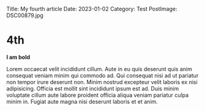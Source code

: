 Title: My fourth article
Date: 2023-01-02
Category: Test
PostImage: DSC00879.jpg

# 4th
**I am bold**

Lorem occaecat velit incididunt cillum. Aute in eu quis deserunt quis anim consequat veniam minim qui commodo ad. Qui consequat nisi ad ut pariatur non tempor irure deserunt non. Minim nostrud excepteur velit laboris ex nisi adipisicing. Officia est mollit sint incididunt ipsum est ad. Duis minim voluptate cillum aute labore proident officia aliqua veniam pariatur culpa minim in. Fugiat aute magna nisi deserunt laboris et et anim.